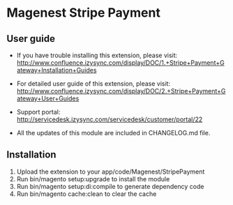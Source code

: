 # Magenest Stripe Payment

## User guide
- If you have trouble installing this extension, please visit: http://www.confluence.izysync.com/display/DOC/1.+Stripe+Payment+Gateway+Installation+Guides

- For detailed user guide of this extension, please visit: http://www.confluence.izysync.com/display/DOC/2.+Stripe+Payment+Gateway+User+Guides

- Support portal:  http://servicedesk.izysync.com/servicedesk/customer/portal/22

- All the updates of this module are included in CHANGELOG.md file.

## Installation
1. Upload the extension to your app/code/Magenest/StripePayment
2. Run bin/magento setup:upgrade to install the module
3. Run bin/magento setup:di:compile to generate dependency code
3. Run bin/magento cache:clean to clear the cache